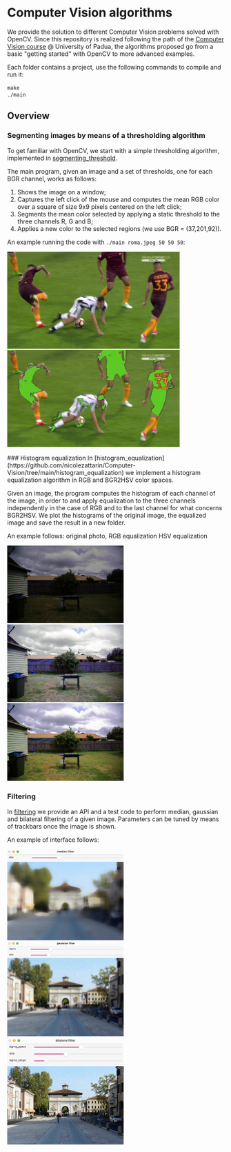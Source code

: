 # Computer Vision algorithms

We provide the solution to different Computer Vision problems solved with OpenCV. Since this repository is realized following the path of the [Computer Vision course](https://didattica.unipd.it/off/2020/LM/IN/IN2371/004PD/INP9087844/N0) @ University of Padua, the algorithms proposed go from a basic "getting started" with OpenCV to more advanced examples.

Each folder contains a project, use the following commands to compile and run it:
```
make
./main
```

## Overview
### Segmenting images by means of a thresholding algorithm
To get familiar with OpenCV, we start with a simple thresholding algorithm, implemented in [segmenting_threshold](https://github.com/nicolezattarin/Computer-Vision/tree/main/segmenting_threshold).

The main program, given an image and a set of thresholds, one for each BGR channel, works as follows:
1. Shows the image on a window;
2. Captures the left click of the mouse and computes the mean RGB color over a square of size 9x9 pixels centered on the left click;
3. Segments the mean color selected by applying a static threshold to the three channels R, G and B;
4. Applies a new color to the selected regions (we use BGR = (37,201,92)).

An example running the code with `./main roma.jpeg 50 50 50`:
<p float="center">
  <img src="segmenting_threshold/roma.jpeg" width="400" />
  <img src="segmenting_threshold/seg_roma.jpeg" width="400" />
</p>
### Histogram equalization
In [histogram_equalization](https://github.com/nicolezattarin/Computer-Vision/tree/main/histogram_equalization) we implement a histogram equalization algorithm in RGB and BGR2HSV color spaces.

Given an image, the program computes the histogram of each channel of the image, in order to and apply equalization to the three channels independently in the case of RGB and to the last channel for what concerns BGR2HSV.
We plot the histograms of the original image, the equalized image and save the result in a new folder.

An example follows: original photo, RGB equalization  HSV equalization 

<p float="center">
  <img src="histogram_qualization/barbecue.png" width="270" />
  <img src="histogram_qualization/results/eq_image_RGB.png" width="270" />
   <img src="histogram_qualization/results/eq_image_BGR2HSV.png" width="270" />
</p>


### Filtering
In [filtering](https://github.com/nicolezattarin/Computer-Vision/tree/main/filtering) we provide an API and a test code to perform median, gaussian and bilateral filtering of a given image. Parameters can be tuned by means of trackbars once the image is shown.

An example of interface follows:
<p float="center">
  <img src="filtering/results/median.png" width="270" />
  <img src="filtering/results/gaussian.png" width="270" />
   <img src="filtering/results/bilateral.png" width="270" />
</p>





